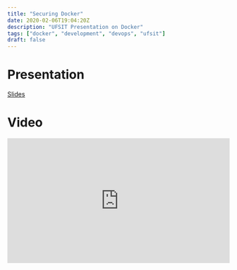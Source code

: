 ```yaml
---
title: "Securing Docker"
date: 2020-02-06T19:04:20Z
description: "UFSIT Presentation on Docker"
tags: ["docker", "development", "devops", "ufsit"]
draft: false
---
```


# Presentation

[Slides](https://public.ranvier.net/public/UFSIT/intro-to-docker/Securing%20Docker%20Containers%20%5BUF%20InfoSec%5D.pdf)

# Video

<div style="position: relative; padding-bottom: 56.25%; height: 0; overflow: hidden;">
  <iframe src="https://public.ranvier.net/public/UFSIT/intro-to-docker/securing-docker-ufsit.mp4" style="position: absolute; top: 0; left: 0; width: 100%; height: 100%; border:0;" allowfullscreen title="Securing Docker Lecture"></iframe>
</div>
